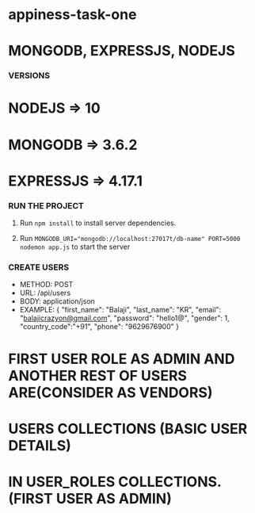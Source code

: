 # appiness-task-one
# MONGODB, EXPRESSJS, NODEJS

### VERSIONS

# NODEJS => 10
# MONGODB => 3.6.2
# EXPRESSJS => 4.17.1

### RUN THE PROJECT

1. Run `npm install` to install server dependencies.

2. Run `MONGODB_URI="mongodb://localhost:27017t/db-name" PORT=5000 nodemon app.js` to start the server

### CREATE USERS

-  METHOD: POST
-  URL: /api/users
-  BODY: application/json
-  EXAMPLE: {
	"first_name": "Balaji",
	"last_name": "KR",
	"email": "balajicrazyon@gmail.com",
	"password": "hello1@",
	"gender": 1,
	"country_code":"+91",
	"phone": "9629676900"
   }

# FIRST USER ROLE AS ADMIN AND ANOTHER REST OF USERS ARE(CONSIDER AS VENDORS)

# USERS COLLECTIONS (BASIC USER DETAILS)

# IN USER_ROLES COLLECTIONS. (FIRST USER AS ADMIN)